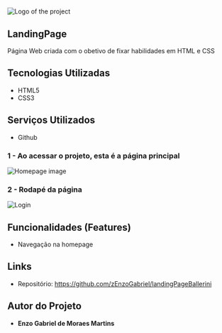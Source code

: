 # 
![Logo of the project](https://github.com/zEnzoGabriel/landingPageBallerini/blob/main/midia/readme/logoReadme.png)


## LandingPage
Página Web criada com o obetivo de fixar habilidades em HTML e CSS


## Tecnologias Utilizadas

* HTML5
* CSS3

## Serviços Utilizados

* Github


### 1 - Ao acessar o projeto, esta é a página principal

![Homepage image](https://github.com/zEnzoGabriel/landingPageBallerini/blob/main/midia/readme/home.png)

### 2 - Rodapé da página

![Login](https://github.com/zEnzoGabriel/landingPageBallerini/blob/main/midia/readme/footer.png)


## Funcionalidades (Features)

 - Navegação na homepage
 


## Links
  - Repositório: https://github.com/zEnzoGabriel/landingPageBallerini
   

 

  ## Autor do Projeto

  * **Enzo Gabriel de Moraes Martins** 

 
